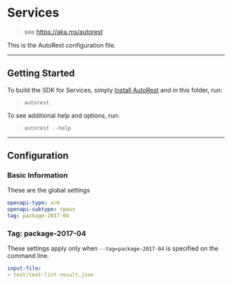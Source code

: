 # Services

> see https://aka.ms/autorest

This is the AutoRest configuration file.

---
## Getting Started

To build the SDK for Services, simply [Install AutoRest](https://aka.ms/autorest/install) and in this folder, run:

> `autorest`

To see additional help and options, run:

> `autorest --help`
---

## Configuration

### Basic Information

These are the global settings

``` yaml
openapi-type: arm
openapi-subtype: rpass
tag: package-2017-04
```

### Tag: package-2017-04

These settings apply only when `--tag=package-2017-04` is specified on the command line.

``` yaml $(tag) == 'package-2017-04'
input-file:
- test/test-lint-result.json
```
